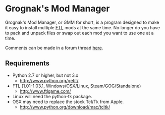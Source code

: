 Grognak's Mod Manager
=====================

Grognak's Mod Manager, or GMM for short, is a program designed to make it easy to install multiple [FTL](http://www.ftlgame.com/) mods at the same time. No longer do you have to pack and unpack files or swap out each mod you want to use one at a time.

Comments can be made in a forum thread [here](http://www.ftlgame.com/forum/viewtopic.php?f=12&t=2464).


Requirements
------------
* Python 2.7 or higher, but not 3.x
    * http://www.python.org/getit/
* FTL (1.01-1.03.1, Windows/OSX/Linux, Steam/GOG/Standalone)
    * http://www.ftlgame.com/
&nbsp;
* Linux will need the python-tk package.
* OSX may need to replace the stock Tcl/Tk from Apple.
    * http://www.python.org/download/mac/tcltk/

